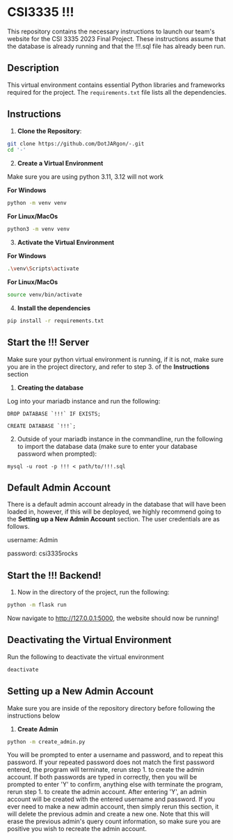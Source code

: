 # CSI3335 !!!

This repository contains the necessary instructions to launch our team's website for the CSI 3335 2023 Final Project.
These instructions assume that the database is already running and that the !!!.sql file has already been run.

## Description

This virtual environment contains essential Python libraries and frameworks required for the project. The `requirements.txt` file lists all the dependencies.

## Instructions


1. **Clone the Repository**:

```bash
git clone https://github.com/DotJARgon/-.git
cd '-'
```

2. **Create a Virtual Environment**

Make sure you are using python 3.11, 3.12 will not work

**For Windows**
```bash
python -m venv venv
```
**For Linux/MacOs**
```bash
python3 -m venv venv

```
3. **Activate the Virtual Environment**

**For Windows**
```bash
.\venv\Scripts\activate
```
**For Linux/MacOs**
```bash
source venv/bin/activate
```

4. **Install the dependencies**
```bash
pip install -r requirements.txt
```

## Start the !!! Server

Make sure your python virtual environment is running, if it is not, make sure you are in
the project directory, and refer to step 3. of the **Instructions** section
1. **Creating the database**

Log into your mariadb instance and run the following:
```mysql
DROP DATABASE `!!!` IF EXISTS;
```
```mysql
CREATE DATABASE `!!!`;
```
2. Outside of your mariadb instance in the commandline, run the following to import
the database data (make sure to enter your database password when prompted):
```commandline
mysql -u root -p !!! < path/to/!!!.sql
```
## Default Admin Account

There is a default admin account already in the database that will have been loaded
in, however, if this will be deployed, we highly recommend going to the **Setting up a New Admin Account**
section. The user credentials are as follows.

username: Admin

password: csi3335rocks

## Start the !!! Backend!

1. Now in the directory of the project, run the following:
```bash
python -m flask run
```
Now navigate to http://127.0.0.1:5000, the website should now be running!

## Deactivating the Virtual Environment

Run the following to deactivate the virtual environment

```bash
deactivate
```

## Setting up a New Admin Account
Make sure you are inside of the repository directory before following the instructions
below
1. **Create Admin**
```bash
python -m create_admin.py
```
You will be prompted to enter a username and password, and to repeat this password.
If your repeated password does not match the first password entered, the program will
terminate, rerun step 1. to create the admin account. If both passwords are typed in
correctly, then you will be prompted to enter 'Y' to confirm, anything else with 
terminate the program, rerun step 1. to create the admin account. After entering 'Y',
an admin account will be created with the entered username and password. If you
ever need to make a new admin account, then simply rerun this section, it will delete
the previous admin and create a new one. Note that this will erase the previous admin's
query count information, so make sure you are positive you wish to recreate the admin
account. 
